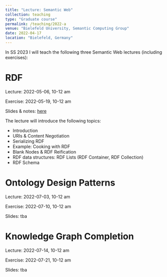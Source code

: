 ```yaml
---
title: "Lecture: Semantic Web"
collection: teaching
type: "Graduate course"
permalink: /teaching/2022-a
venue: "Bielefeld University, Semantic Computing Group"
date: 2022-04-17
location: "Bielefeld, Germany"
---
```


In SS 2023 I will teach the following three Semantic Web lectures (including exercises):

RDF 
======
Lecture: 2022-05-06, 10-12 am

Exercise: 2022-05-19, 10-12 am

Slides & notes: [here](https://moritzblum.github.io/files/Semantic_Web_Lecture___RDF-4.pdf)

The lecture will introduce the following topics:
* Introduction    
* URIs & Content Negotiation
* Serializing RDF
* Example: Cooking with RDF
* Blank Nodes & RDF Reification
* RDF data structures: RDF Lists (RDF Container, RDF Collection)
* RDF Schema




Ontology Design Patterns 
======
Lecture: 2022-07-03, 10-12 am

Exercise: 2022-07-10, 10-12 am

Slides: tba


Knowledge Graph Completion 
======
Lecture: 2022-07-14, 10-12 am

Exercise: 2022-07-21, 10-12 am

Slides: tba